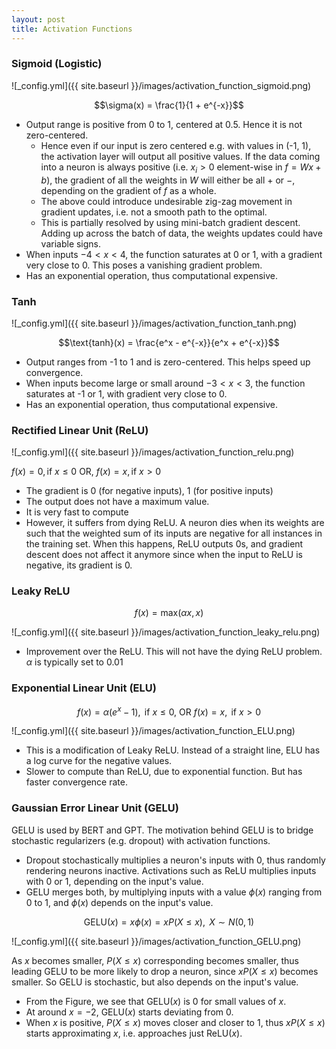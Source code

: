 ```yaml
---
layout: post
title: Activation Functions
---
```



### Sigmoid (Logistic)

![_config.yml]({{ site.baseurl }}/images/activation_function_sigmoid.png)

$$\sigma(x) = \frac{1}{1 + e^{-x}}$$
* Output range is positive from 0 to 1, centered at 0.5. Hence it is not zero-centered. 
	* Hence even if our input is zero centered e.g. with values in (-1, 1), the activation layer will output all positive values. If the data coming into a neuron is always positive (i.e. $x_i \gt 0$ element-wise in $f = Wx + b$), the gradient of all the weights in $W$ will either be all $+$ or $-$, depending on the gradient of $f$ as a whole. 
	* The above could introduce undesirable zig-zag movement in gradient updates, i.e. not a smooth path to the optimal. 
	* This is partially resolved by using mini-batch gradient descent. Adding up across the batch of data, the weights updates could have variable signs. 
* When inputs $-4 \lt x \lt 4$, the function saturates at 0 or 1, with a gradient very close to 0. This poses a vanishing gradient problem.
* Has an exponential operation, thus computational expensive.

### Tanh

![_config.yml]({{ site.baseurl }}/images/activation_function_tanh.png)

$$\text{tanh}(x) = \frac{e^x - e^{-x}}{e^x + e^{-x}}$$
* Output ranges from -1 to 1 and is zero-centered. This helps speed up convergence.
* When inputs become large or small around $-3 \lt x \lt 3$, the function saturates at -1 or 1, with gradient very close to 0. 
* Has an exponential operation, thus computational expensive.

### Rectified Linear Unit (ReLU)

![_config.yml]({{ site.baseurl }}/images/activation_function_relu.png)

$f(x) = 0, \text{if } x \le 0$ OR, $f(x) = x, \text{if } x \gt 0$
* The gradient is 0 (for negative inputs), 1 (for positive inputs)
* The output does not have a maximum value.
* It is very fast to compute
* However, it suffers from dying ReLU. A neuron dies when its weights are such that the weighted sum of its inputs are negative for all instances in the training set. When this happens, ReLU outputs 0s, and gradient descent does not affect it anymore since when the input to ReLU is negative, its gradient is 0.

### Leaky ReLU
$$f(x) = \text{max}(\alpha x, x)$$

![_config.yml]({{ site.baseurl }}/images/activation_function_leaky_relu.png)

* Improvement over the ReLU. This will not have the dying ReLU problem. $\alpha$ is typically set to 0.01



### Exponential Linear Unit (ELU)
$$f(x) = \alpha(e^{x} - 1), \text{ if } x \le 0 \text{, OR } f(x) = x, \text{ if } x \gt 0$$

![_config.yml]({{ site.baseurl }}/images/activation_function_ELU.png)

* This is a modification of Leaky ReLU. Instead of a straight line, ELU has a log curve for the negative values.
* Slower to compute than ReLU, due to exponential function. But has faster convergence rate. 

### Gaussian Error Linear Unit (GELU)

GELU is used by BERT and GPT. The motivation behind GELU is to bridge stochastic regularizers (e.g. dropout) with activation functions. 
* Dropout stochastically multiplies a neuron's inputs with 0, thus randomly rendering neurons inactive. Activations such as ReLU multiplies inputs with 0 or 1, depending on the input's value. 
* GELU merges both, by multiplying inputs with a value $\phi(x)$ ranging from 0 to 1, and $\phi(x)$ depends on the input's value.

$$\text{GELU}(x) = x \phi(x) = x P(X \le x), \text{ } X \sim N(0, 1)$$

![_config.yml]({{ site.baseurl }}/images/activation_function_GELU.png)

As $x$ becomes smaller, $P(X \le x)$ corresponding becomes smaller, thus leading GELU to be more likely to drop a neuron, since $x P(X \le x)$ becomes smaller. So GELU is stochastic, but also depends on the input's value.
* From the Figure, we see that $\text{GELU}(x)$ is 0 for small values of $x$. 
* At around $x = -2$, $\text{GELU}(x)$ starts deviating from 0.
* When $x$ is positive, $P(X \le x)$ moves closer and closer to 1, thus $x P(X \le x)$ starts approximating $x$, i.e. approaches just $\text{ReLU}(x)$.
